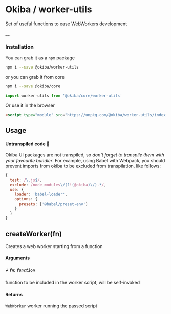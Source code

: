 

# Okiba / worker-utils
Set of useful functions to ease WebWorkers development

__



### Installation

You can grab it as a `npm` package
```bash
npm i --save @okiba/worker-utils
```
or you can grab it from core
```bash
npm i --save @okiba/core
```
```javascript
import worker-utils from '@okiba/core/worker-utils'
```

Or use it in the browser
```html
<script type="module" src="https://unpkg.com/@okiba/worker-utils/index.js"></script>
```

## Usage

#### Untranspiled code 🛑
Okiba UI packages are not transpiled, so _don't forget to transpile them with your favourite bundler_.
For example, using Babel with Webpack, you should prevent imports from okiba to be excluded from transpilation, like follows:

```javascript
{
  test: /\.js$/,
  exclude: /node_modules\/(?!(@okiba)\/).*/,
  use: {
    loader: 'babel-loader',
    options: {
      presets: ['@babel/preset-env']
    }
  }
}
```




## createWorker(fn)


Creates a web worker starting from a function







#### Arguments


##### + `fn`: `function`

function to be included in the worker script, will be self-invoked





#### Returns

`WebWorker` worker running the passed script